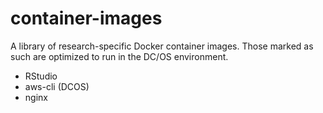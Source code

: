 # container-images

A library of research-specific Docker container images. Those marked as such are optimized to run in the DC/OS environment.

* RStudio
* aws-cli (DCOS)
* nginx
